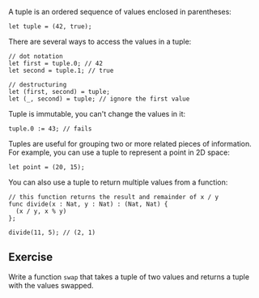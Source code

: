 A tuple is an ordered sequence of values enclosed in parentheses:

```motoko
let tuple = (42, true);
```

There are several ways to access the values in a tuple:

```motoko
// dot notation
let first = tuple.0; // 42
let second = tuple.1; // true

// destructuring
let (first, second) = tuple;
let (_, second) = tuple; // ignore the first value
```

Tuple is immutable, you can't change the values in it:

```motoko
tuple.0 := 43; // fails
```

Tuples are useful for grouping two or more related pieces of information. For example, you can use
a tuple to represent a point in 2D space:

```motoko
let point = (20, 15);
```

You can also use a tuple to return multiple values from a function:

```motoko
// this function returns the result and remainder of x / y
func divide(x : Nat, y : Nat) : (Nat, Nat) {
  (x / y, x % y)
};

divide(11, 5); // (2, 1)
```

## Exercise

Write a function `swap` that takes a tuple of two values and returns a tuple with the values swapped.
